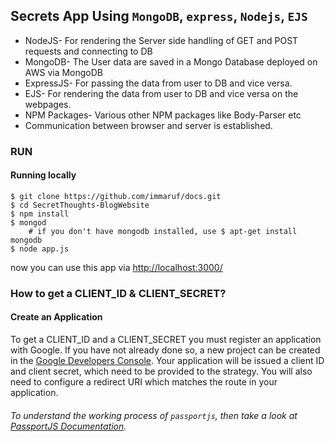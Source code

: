 ## Secrets App Using `MongoDB`, `express`, `Nodejs`, `EJS`
* NodeJS- For rendering the Server side handling of GET and POST requests and connecting to DB
* MongoDB- The User data are saved in a Mongo Database deployed on AWS via MongoDB
* ExpressJS- For passing the data from user to DB and vice versa.
* EJS- For rendering the data from user to DB and vice versa on the webpages.
* NPM Packages- Various other NPM packages like Body-Parser etc
* Communication between browser and server is established.

### RUN
#### Running locally
```
$ git clone https://github.com/immaruf/docs.git
$ cd SecretThoughts-BlogWebsite
$ npm install
$ mongod  
    # if you don't have mongodb installed, use $ apt-get install mongodb
$ node app.js
```
now you can use this app via [http://localhost:3000/](http://localhost:3000/)

### How to get a CLIENT_ID & CLIENT_SECRET?
#### Create an Application

To get a CLIENT_ID and a CLIENT_SECRET you must register an application with Google. If you have not already done so, a new project can be created in the [Google Developers Console](https://console.developers.google.com/). Your application will be issued a client ID and client secret, which need to be provided to the strategy. You will also need to configure a redirect URI which matches the route in your application.

###### To understand the working process of `passportjs`,  then take a look at [PassportJS Documentation](www.passportjs.org/docs/).

